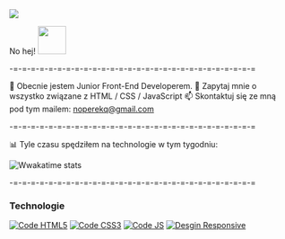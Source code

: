 <img src="readme_header.png">

No hej! <img src="hand.gif" width="50" height="50"/>


-=-=-=-=-=-=-=-=-=-=-=-=-=-=-=-=-=-=-=-=-=-=-=-=-=-=-=-=
    
🌱 Obecnie jestem Junior Front-End Developerem.
💬 Zapytaj mnie o wszystko związane z HTML / CSS / JavaScript
📫 Skontaktuj się ze mną pod tym mailem: noperekq@gmail.com
    
-=-=-=-=-=-=-=-=-=-=-=-=-=-=-=-=-=-=-=-=-=-=-=-=-=-=-=-=

📊 Tyle czasu spędziłem na technologie w tym tygodniu:

![Wwakatime stats](https://github-readme-stats-taupe-two.vercel.app/api/wakatime?username=NopereKQ&hide_title=true&hide_border=true&langs_count=5)

-=-=-=-=-=-=-=-=-=-=-=-=-=-=-=-=-=-=-=-=-=-=-=-=-=-=-=-=

### Technologie

[![Code HTML5](https://img.shields.io/badge/code-HTML5-blueviolet.svg)](https://www.w3.org/TR/html5/)
[![Code CSS3](https://img.shields.io/badge/code-CSS3-blueviolet.svg)](http://www.w3schools.com/css/css3_intro.asp)
[![Code JS](https://img.shields.io/badge/code-JS-blueviolet.svg)](http://www.w3schools.com/js/)
[![Desgin Responsive](https://img.shields.io/badge/design-Responsive-blueviolet.svg)](http://www.w3schools.com/html/html_responsive.asp)
